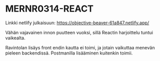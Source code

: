 # MERNR0314-REACT

Linkki netlify julkaisuun: https://objective-beaver-61a847.netlify.app/

Vähän vajavainen innon puutteen vuoksi, sillä Reactin harjoittelu tuntui vaikealta.

Ravintolan lisäys front endin kautta ei toimi, ja jotain vaikuttaa menevän pieleen backendissä. Postmanilla lisääminen kuitenkin toimii. 
